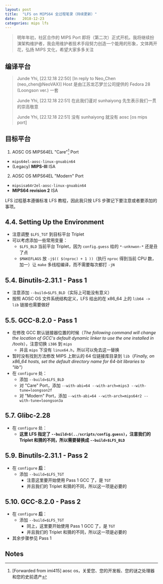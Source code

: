 ```yaml
---
layout: post
title:  "LFS on MIPS64 全过程笔录（持续更新）"
date:   2018-12-23
categories: mips lfs
---
```


> 明年年初，社区合作的 MIPS Port 即将（第二次）正式开机，我将继续扮演架构维护者，我会用维护者技术手段努力创造一个能用的形象，文体两开花，弘扬 MIPS 文化，希望大家多多关注

## 编译平台

> Junde Yhi, [22.12.18 22:50]
> [In reply to Neo_Chen (neo_chen@NeoVAX)]
> Host 是由江苏龙芯梦兰公司提供的 Fedora 28 (Loongson ver.) 一套
>
> Junde Yhi, [22.12.18 22:51]
> 在此我们谨对 sunhaiyong 先生表示我们一贯的崇高敬意
>
> Junde Yhi, [22.12.18 22:51]
> 没有 sunhaiyong 就没有 aosc [os mips port]

## 目标平台

1. AOSC OS MIPS64EL "Care"[^1] Port
  - `mips64el-aosc-linux-gnuabin64`
  - (Legacy) **MIPS-III** ISA
2. AOSC OS MIPS64EL "Modern" Port
  - `mipsisa64r2el-aosc-linux-gnuabin64`
  - **MIPS64 revision 2** ISA

LFS 过程基本遵循标准 LFS 教程，因此我只按 LFS 步骤记下要注意或者要添加的事项。

## 4.4. Setting Up the Environment

- 注意调整 `$LFS_TGT` 到目标平台 Triplet
- 可以考虑添加一些常用变量：
  - `$LFS_BLD` 当前平台 Triplet，因为 `config.guess` 给的 `*-unknwon-*` 还是丑了点
  - `$MAKEFLAGS` 放 `-j$(( $(nproc) + 1 ))`（执行 `nproc` 得到当前 CPU 数，加一）让 `make` 多线程编译，而不需要每次都打 `-jN`

## 5.4. Binutils-2.31.1 - Pass 1

- 注意添加 `--build=$LFS_BLD`（实际上可能没有意义）
- 按照 AOSC OS 文件系统结构定义，LFS 给出的在 x86_64 上的 `lib64 -> lib` 链接也需要做好

## 5.5. GCC-8.2.0 - Pass 1

- 在修改 GCC 默认链接器位置的时候（_The following command will change the location of GCC's default dynamic linker to use the one installed in /tools_），注意切换 `i386` 到 `mips`
  - 并且 `mips` 下没有 `linux64.h`，所以可以免去这一替换
- 暂时没有找到方法修改 MIPS 上默认的 64 位链接库目录到 `lib`（_Finally, on x86\_64 hosts, set the default directory name for 64-bit libraries to "lib"_）
- 在 `configure` 处：
  - 添加 `--build=$LFS_BLD`
  - 对 "Care" Port，添加 `--with-abi=64 --with-arch=mips3 --with-tune=loongson2f`
  - 对 "Modern" Port，添加 `--with-abi=64 --with-arch=mips64r2 --with-tune=loongson3a`

## 5.7. Glibc-2.28

- 在 `configure` 处：
  - **这里 LFS 指定了 `--build=$(../scripts/config.guess)`，注意我们的 Triplet 和猜的不同，所以需要替换成 `--build=$LFS_BLD`**

## 5.9. Binutils-2.31.1 - Pass 2

- 在 `configure` **后**：
  - 添加 `--build=$LFS_TGT`
    - 注意这里要开始使用 Pass 1 GCC 了，是 `TGT`
    - 并且我们的 Triplet 和猜的不同，所以这一项是必要的

## 5.10. GCC-8.2.0 - Pass 2

- 在 `configure` **后**：
  - 添加 `--build=$LFS_TGT`
    - 同上，这里要开始使用 Pass 1 GCC 了，是 `TGT`
    - 并且我们的 Triplet 和猜的不同，所以这一项是必要的
- 其余步骤参见 Pass 1

## Notes

[^1]: [Forwarded from imi415] aosc os，关爱您、您的开发板、您的谜之处理器和您的史前遗产
